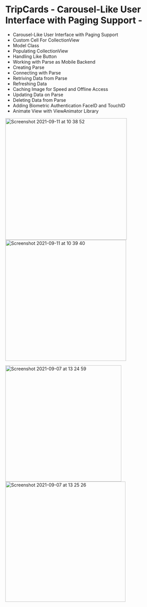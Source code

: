 # TripCards - Carousel-Like User Interface with Paging Support -

- Carousel-Like User Interface with Paging Support
- Custom Cell For CollectionView
- Model Class
- Populating CollectionView
- Handling Like Button
- Working with Parse as Mobile Backend
- Creating Parse
- Connecting with Parse
- Retriving Data from Parse
- Refreshing Data
- Caching Image for Speed and Offline Access
- Updating Data on Parse
- Deleting Data from Parse
- Adding Biometric Authentication FaceID and TouchID
- Animate View with ViewAnimator Library


<img width="379" alt="Screenshot 2021-09-11 at 10 38 52" src="https://user-images.githubusercontent.com/48089787/132942055-099d7c98-086c-40b9-95f8-76901d993646.png"><img width="377" alt="Screenshot 2021-09-11 at 10 39 40" src="https://user-images.githubusercontent.com/48089787/132942057-9cd7d656-e256-436c-a083-3158f3efa0e7.png">

<img width="362" alt="Screenshot 2021-09-07 at 13 24 59" src="https://user-images.githubusercontent.com/48089787/132337528-e97d7eab-2871-4c54-be83-f4e15b11193c.png"><img width="375" alt="Screenshot 2021-09-07 at 13 25 26" src="https://user-images.githubusercontent.com/48089787/132337534-cd630236-abd7-4511-aa72-04f1aee31a21.png">



